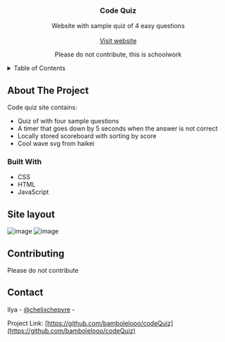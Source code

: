 <h3 align="center">Code Quiz</h3>

  <p align="center">
    Website with sample quiz of 4 easy questions
    <br />
    <br />
    <a href="https://bambolelooo.github.io/codeQuiz/">Visit website</a>
  </p>
</div>
  <p align="center">
    Please do not contribute, this is schoolwork
  </p>
</div>

<!-- TABLE OF CONTENTS -->
<details>
  <summary>Table of Contents</summary>
  <ol>
    <li>
      <a href="#about-the-project">About The Project</a>
      <ul>
        <li><a href="#built-with">Built With</a></li>
      </ul>
    </li>
    <li>
      <a href="#site-layout">Site layout</a>
    </li>
    <li><a href="#contributing">Contributing</a></li>
    <li><a href="#contact">Contact</a></li>
  </ol>
</details>



<!-- ABOUT THE PROJECT -->
## About The Project

Code quiz site contains:

* Quiz of with four sample questions
* A timer that goes down by 5 seconds when the answer is not correct
* Locally stored scoreboard with sorting by score
* Cool wave svg from haikei

### Built With

* CSS
* HTML
* JavaScript



## Site layout
![image](https://user-images.githubusercontent.com/63548697/199136774-dc426dc0-b012-40ac-9289-ecc114e29b44.png)
![image](https://user-images.githubusercontent.com/63548697/199136819-57443e51-5235-4bbc-945d-84a6c87bb47a.png)


<!-- CONTRIBUTING -->
## Contributing

Please do not contribute



<!-- CONTACT -->
## Contact

Ilya - [@chelixchepyre](https://twitter.com/chelixchepyre) - 

Project Link: [https://github.com/bambolelooo/codeQuiz](https://github.com/bambolelooo/codeQuiz)
